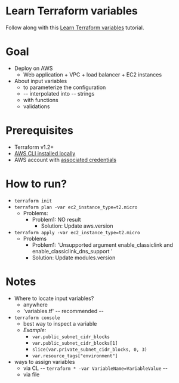 # Learn Terraform variables
Follow along with this [Learn Terraform variables](https://developer.hashicorp.com/terraform/tutorials/configuration-language/variables) tutorial.


# Goal
* Deploy on AWS
  *  Web application + VPC + load balancer + EC2 instances
* About input variables
  * to parameterize the configuration
  * -- interpolated into -- strings
  * with functions
  * validations

# Prerequisites
* Terraform v1.2+
* [AWS CLI installed locally](https://docs.aws.amazon.com/cli/latest/userguide/getting-started-install.html)
* AWS account with [associated credentials](https://registry.terraform.io/providers/hashicorp/aws/latest/docs#authentication-and-configuration)

# How to run?
* `terraform init`
* `terraform plan -var ec2_instance_type=t2.micro`
  * Problems:
    * Problem1: NO result
      * Solution: Update aws.version
* `terraform apply -var ec2_instance_type=t2.micro`
  * Problems
    * Problem1: 'Unsupported argument enable_classiclink  and enable_classiclink_dns_support '
    * Solution: Update modules.version

# Notes
* Where to locate input variables?
  * anywhere
  * 'variables.tf' -- recommended --
* `terraform console`
  * best way to inspect a variable
  * _Example:_ 
    * `var.public_subnet_cidr_blocks`
    * `var.public_subnet_cidr_blocks[1]`
    * `slice(var.private_subnet_cidr_blocks, 0, 3)`
    * `var.resource_tags["environment"]`
* ways to assign variables
  * via CL -- `terraform * -var VariableName=VariableValue` --
  * via file